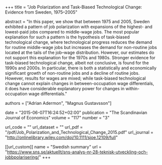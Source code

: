 +++
title = "Job Polarization and Task-Biased Technological Change: Evidence from Sweden, 1975–2005"

abstract = "In this paper, we show that between 1975 and 2005, Sweden exhibited a pattern of job polarization with expansions of the highest- and lowest-paid jobs compared to middle-wage jobs. The most popular explanation for such a pattern is the hypothesis of task-biased technological change, where technological progress reduces the demand for routine middle-wage jobs but increases the demand for non-routine jobs located at the tails of the job–wage distribution. However, our estimates do not support this explanation for the 1970s and 1980s. Stronger evidence for task-biased technological change, albeit not conclusive, is found for the 1990s and 2000s. In particular, there is both a statistically and economically significant growth of non-routine jobs and a decline of routine jobs. However, results for wages are mixed; while task-biased technological change cannot explain changes in between-occupation wage differentials, it does have considerable explanatory power for changes in within-occupation wage differentials."

authors = ["Adrian Adermon", "Magnus Gustavsson"]

date = "2015-06-07T16:24:52+02:00"
publication = "The Scandinavian Journal of Economics"
volume = "117"
number = "3"

url_code = ""
url_dataset = ""
url_pdf = "/pdf/Job_Polarization_and_Technological_Change_2015.pdf"
url_journal = "http://onlinelibrary.wiley.com/doi/10.1111/sjoe.12109/full"

[[url_custom]]
name = "Swedish summary"
url = "https://www.sns.se/aktuellt/sns-analys-nr-28-teknisk-utveckling-och-jobbpolarisering/"
+++
